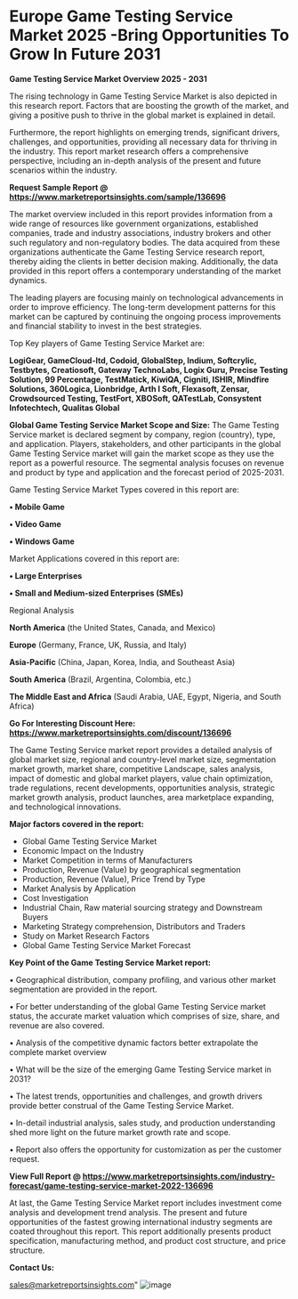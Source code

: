 # Europe Game Testing Service Market 2025 -Bring Opportunities To Grow In Future 2031

<Strong> Game Testing Service Market Overview 2025 - 2031</strong>

The rising technology in Game Testing Service Market is also depicted in this research report. Factors that are boosting the growth of the market, and giving a positive push to thrive in the global market is explained in detail.

Furthermore, the report highlights on emerging trends, significant drivers, challenges, and opportunities, providing all necessary data for thriving in the industry. This report market research offers a comprehensive perspective, including an in-depth analysis of the present and future scenarios within the industry.

<strong>Request Sample Report @ <a href=https://www.marketreportsinsights.com/sample/136696>https://www.marketreportsinsights.com/sample/136696</a></strong>

The market overview included in this report provides information from a wide range of resources like government organizations, established companies, trade and industry associations, industry brokers and other such regulatory and non-regulatory bodies. The data acquired from these organizations authenticate the Game Testing Service research report, thereby aiding the clients in better decision making. Additionally, the data provided in this report offers a contemporary understanding of the market dynamics.

The leading players are focusing mainly on technological advancements in order to improve efficiency. The long-term development patterns for this market can be captured by continuing the ongoing process improvements and financial stability to invest in the best strategies.

Top Key players of Game Testing Service Market are:

<strong>LogiGear, GameCloud-ltd, Codoid, GlobalStep, Indium, Softcrylic, Testbytes, Creatiosoft, Gateway TechnoLabs, Logix Guru, Precise Testing Solution, 99 Percentage, TestMatick, KiwiQA, Cigniti, ISHIR, Mindfire Solutions, 360Logica, Lionbridge, Arth I Soft, Flexasoft, Zensar, Crowdsourced Testing, TestFort, XBOSoft, QATestLab, Consystent Infotechtech, Qualitas Global</strong>

<strong><b>Global Game Testing Service Market Scope and Size:</b></strong>
The Game Testing Service market is declared segment by company, region (country), type, and application. Players, stakeholders, and other participants in the global Game Testing Service market will gain the market scope as they use the report as a powerful resource. The segmental analysis focuses on revenue and product by type and application and the forecast period of 2025-2031.

Game Testing Service Market Types covered in this report are:

<strong>• Mobile Game

• Video Game

• Windows Game</strong>

Market Applications covered in this report are:

<strong>• Large Enterprises

• Small and Medium-sized Enterprises (SMEs)</strong> 

Regional Analysis

<strong>North America</strong> (the United States, Canada, and Mexico)

<strong>Europe</strong> (Germany, France, UK, Russia, and Italy)

<strong>Asia-Pacific</strong> (China, Japan, Korea, India, and Southeast Asia)

<strong>South America</strong> (Brazil, Argentina, Colombia, etc.)

<strong>The Middle East and Africa</strong> (Saudi Arabia, UAE, Egypt, Nigeria, and South Africa)

<strong>Go For Interesting Discount Here: <a href=https://www.marketreportsinsights.com/discount/136696>https://www.marketreportsinsights.com/discount/136696</a></strong>

The Game Testing Service market report provides a detailed analysis of global market size, regional and country-level market size, segmentation market growth, market share, competitive Landscape, sales analysis, impact of domestic and global market players, value chain optimization, trade regulations, recent developments, opportunities analysis, strategic market growth analysis, product launches, area marketplace expanding, and technological innovations.

<strong><b>Major factors covered in the report:</b></strong>
<ul>
  <li>Global Game Testing Service Market </li>
  <li>Economic Impact on the Industry</li>
  <li>Market Competition in terms of Manufacturers</li>
  <li>Production, Revenue (Value) by geographical segmentation</li>
  <li>Production, Revenue (Value), Price Trend by Type</li>
  <li>Market Analysis by Application</li>
  <li>Cost Investigation</li>
  <li>Industrial Chain, Raw material sourcing strategy and Downstream Buyers</li>
  <li>Marketing Strategy comprehension, Distributors and Traders</li>
  <li>Study on Market Research Factors</li>
  <li>Global Game Testing Service Market Forecast</li>
</ul>

<strong><b>Key Point of the Game Testing Service Market report:</b></strong>

• Geographical distribution, company profiling, and various other market segmentation are provided in the report.

• For better understanding of the global Game Testing Service market status, the accurate market valuation which comprises of size, share, and revenue are also covered.

• Analysis of the competitive dynamic factors better extrapolate the complete market overview

• What will be the size of the emerging Game Testing Service market in 2031?

• The latest trends, opportunities and challenges, and growth drivers provide better construal of the Game Testing Service Market.

• In-detail industrial analysis, sales study, and production understanding shed more light on the future market growth rate and scope.

• Report also offers the opportunity for customization as per the customer request.

<strong><b>View Full Report @ <a href=https://www.marketreportsinsights.com/industry-forecast/game-testing-service-market-2022-136696>https://www.marketreportsinsights.com/industry-forecast/game-testing-service-market-2022-136696</a></b></strong>


At last, the Game Testing Service Market report includes investment come analysis and development trend analysis. The present and future opportunities of the fastest growing international industry segments are coated throughout this report. This report additionally presents product specification, manufacturing method, and product cost structure, and price structure.

<strong>Contact Us:</strong>

sales@marketreportsinsights.com"
![image](https://github.com/user-attachments/assets/54602ad9-15b6-46cf-a782-312465b65259)
